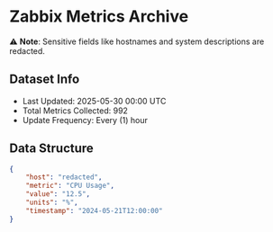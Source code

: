 # Zabbix Metrics Archive

⚠️ **Note**: Sensitive fields like hostnames and system descriptions are redacted.

## Dataset Info
- Last Updated: 2025-05-30 00:00 UTC
- Total Metrics Collected: 992
- Update Frequency: Every (1) hour

## Data Structure
```json
{
    "host": "redacted",
    "metric": "CPU Usage",
    "value": "12.5",
    "units": "%",
    "timestamp": "2024-05-21T12:00:00"
}
```
